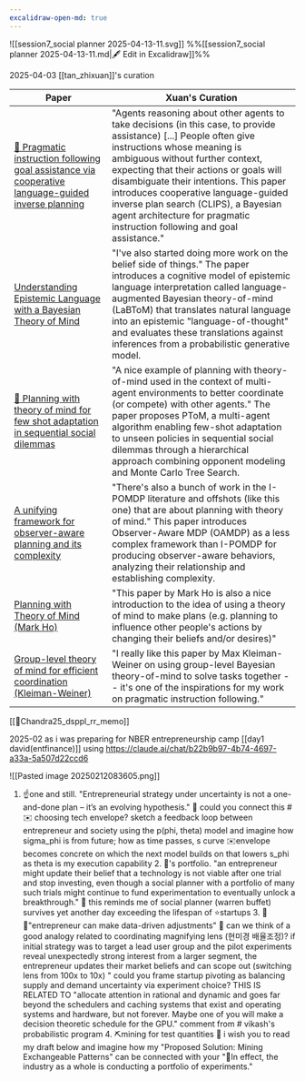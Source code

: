 ```yaml
---
excalidraw-open-md: true
---
```

![[session7_social planner 2025-04-13-11.svg]]
%%[[session7_social planner 2025-04-13-11.md|🖋 Edit in Excalidraw]]%%

2025-04-03
[[tan_zhixuan]]'s curation

| Paper                                                                                                                                   | Xuan's Curation                                                                                                                                                                                                                                                                                                                                                                                                                        |
| --------------------------------------------------------------------------------------------------------------------------------------- | -------------------------------------------------------------------------------------------------------------------------------------------------------------------------------------------------------------------------------------------------------------------------------------------------------------------------------------------------------------------------------------------------------------------------------------- |
| [📜 Pragmatic instruction following goal assistance via cooperative language-guided inverse planning](https://arxiv.org/abs/2408.12022) | "Agents reasoning about other agents to take decisions (in this case, to provide assistance) [...] People often give instructions whose meaning is ambiguous without further context, expecting that their actions or goals will disambiguate their intentions. This paper introduces cooperative language-guided inverse plan search (CLIPS), a Bayesian agent architecture for pragmatic instruction following and goal assistance." |
| [Understanding Epistemic Language with a Bayesian Theory of Mind](https://arxiv.org/abs/2408.12022)                                     | "I've also started doing more work on the belief side of things." The paper introduces a cognitive model of epistemic language interpretation called language-augmented Bayesian theory-of-mind (LaBToM) that translates natural language into an epistemic "language-of-thought" and evaluates these translations against inferences from a probabilistic generative model.                                                           |
| [📜 Planning with theory of mind for few shot adaptation in sequential social dilemmas](https://openreview.net/forum?id=Y8OaqdX5Xt)     | "A nice example of planning with theory-of-mind used in the context of multi-agent environments to better coordinate (or compete) with other agents." The paper proposes PToM, a multi-agent algorithm enabling few-shot adaptation to unseen policies in sequential social dilemmas through a hierarchical approach combining opponent modeling and Monte Carlo Tree Search.                                                          |
| [A unifying framework for observer-aware planning and its complexity](https://proceedings.mlr.press/v161/miura21a.html)                 | "There's also a bunch of work in the I-POMDP literature and offshots (like this one) that are about planning with theory of mind." This paper introduces Observer-Aware MDP (OAMDP) as a less complex framework than I-POMDP for producing observer-aware behaviors, analyzing their relationship and establishing complexity.                                                                                                         |
| [Planning with Theory of Mind (Mark Ho)](https://probcomp.slack.com/files/UN3TMRLMD/F08JPFLLG06/planning_with_theory_of_mind.pdf)       | "This paper by Mark Ho is also a nice introduction to the idea of using a theory of mind to make plans (e.g. planning to influence other people's actions by changing their beliefs and/or desires)"                                                                                                                                                                                                                                   |
| [Group-level theory of mind for efficient coordination (Kleiman-Weiner)](https://onlinelibrary.wiley.com/doi/full/10.1111/tops.12525)   | "I really like this paper by Max Kleiman-Weiner on using group-level Bayesian theory-of-mind to solve tasks together -- it's one of the inspirations for my work on pragmatic instruction following."                                                                                                                                                                                                                                  |
[[📜Chandra25_dsppl_rr_memo]]



2025-02
as i was preparing for NBER entrepreneurship camp [[day1 david(entfinance)]]
using https://claude.ai/chat/b22b9b97-4b74-4697-a33a-5a507d22ccd6

![[Pasted image 20250212083605.png]]


1. ☝️one and still. "Entrepreneurial strategy under uncertainty is not a one-and-done plan – it’s an evolving hypothesis." 🌙 could you connect this # ✉️ choosing tech envelope? sketch a feedback loop between entrepreneur and society using the p(phi, theta) model and imagine how sigma_phi is from future; how as time passes, s curve ✉️envelope becomes concrete on which the next model builds on that lowers s_phi as theta is my execution capability 2. 👴's portfolio. "an entrepreneur might update their belief that a technology is not viable after one trial and stop investing, even though a social planner with a portfolio of many such trials might continue to fund experimentation to eventually unlock a breakthrough." 🌙 this reminds me of social planner (warren buffet) survives yet another day exceeding the lifespan of ⭐️startups 3. 🔬🔭"entrepreneur can make data-driven adjustments" 🌙 can we think of a good analogy related to coordinating magnifying lens (현미경 배율조정)? if initial strategy was to target a lead user group and the pilot experiments reveal unexpectedly strong interest from a larger segment, the entrepreneur updates their market beliefs and can scope out (switching lens from 100x to 10x) " could you frame startup pivoting as balancing supply and demand uncertainty via experiment choice? THIS IS RELATED TO "allocate attention in rational and dynamic and goes far beyond the schedulers and caching systems that exist and operating systems and hardware, but not forever. Maybe one of you will make a decision theoretic schedule for the GPU." comment from # vikash's probabilistic program 4. ⛏️mining for test quantities 🌙 i wish you to read my draft below and imagine how my "Proposed Solution: Mining Exchangeable Patterns" can be connected with your "👥In effect, the industry as a whole is conducting a portfolio of experiments."
